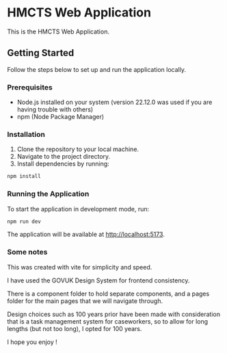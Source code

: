 # HMCTS Web Application

This is the HMCTS Web Application.

## Getting Started

Follow the steps below to set up and run the application locally.

### Prerequisites

- Node.js installed on your system (version 22.12.0 was used if you are having trouble with others)
- npm (Node Package Manager)

### Installation

1. Clone the repository to your local machine.
2. Navigate to the project directory.
3. Install dependencies by running:

  ```bash
  npm install
  ```

### Running the Application

To start the application in development mode, run:

```bash
npm run dev
```

The application will be available at [http://localhost:5173](http://localhost:5173).

### Some notes

This was created with vite for simplicity and speed.

I have used the GOVUK Design System for frontend consistency.

There is a component folder to hold separate components, and a pages folder for the main pages that we will navigate through.

Design choices such as 100 years prior have been made with consideration that is a task management system for caseworkers, so to allow for long lengths (but not too long), I opted for 100 years.

I hope you enjoy !